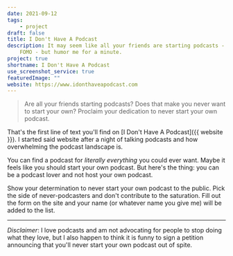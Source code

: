 ```yaml
---
date: 2021-09-12
tags:
    - project
draft: false
title: I Don't Have A Podcast
description: It may seem like all your friends are starting podcasts - and you hate
    FOMO - but humor me for a minute.
project: true
shortname: I Don't Have A Podcast
use_screenshot_service: true
featuredImage: ""
website: https://www.idonthaveapodcast.com
---
```


> Are all your friends starting podcasts? Does that make you never want to start your own? Proclaim your dedication to never start your own podcast.

That's the first line of text you'll find on [I Don't Have A Podcast]({{ website }}). I started said website after a night of talking podcasts and how overwhelming the podcast landscape is.

You can find a podcast for _literally everything_ you could ever want. Maybe it feels like you should start your own podcast. But here's the thing: you can be a podcast lover and not host your own podcast.

Show your determination to never start your own podcast to the public. Pick the side of never-podcasters and don't contribute to the saturation. Fill out the form on the site and your name (or whatever name you give me) will be added to the list.

---

_Disclaimer_: I love podcasts and am not advocating for people to stop doing what they love, but I also happen to think it is funny to sign a petition announcing that you'll never start your own podcast out of spite.
